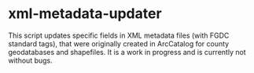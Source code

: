 # xml-metadata-updater

This script updates specific fields in XML metadata files (with FGDC standard tags), that were originally created in ArcCatalog for county geodatabases and shapefiles. It is a work in progress and is currently not without bugs.

